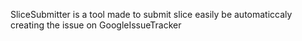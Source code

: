 SliceSubmitter is a tool made to submit slice easily be automaticcaly creating the issue on GoogleIssueTracker